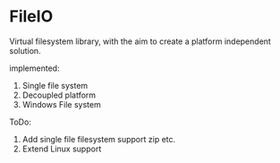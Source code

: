 # FileIO

Virtual filesystem library, with the aim to create a platform independent solution. 

implemented:
  1. Single file system
  2. Decoupled platform
  3. Windows File system

ToDo: 
  1. Add single file filesystem support zip etc.
  2. Extend Linux support 
